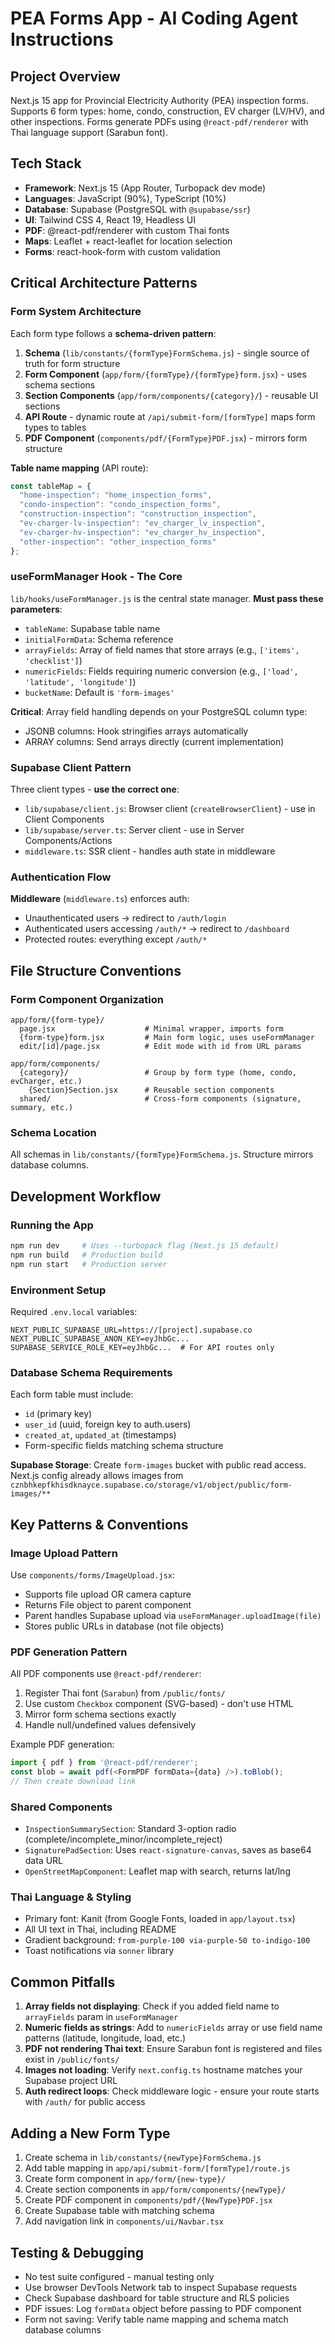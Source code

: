# PEA Forms App - AI Coding Agent Instructions

## Project Overview
Next.js 15 app for Provincial Electricity Authority (PEA) inspection forms. Supports 6 form types: home, condo, construction, EV charger (LV/HV), and other inspections. Forms generate PDFs using `@react-pdf/renderer` with Thai language support (Sarabun font).

## Tech Stack
- **Framework**: Next.js 15 (App Router, Turbopack dev mode)
- **Languages**: JavaScript (90%), TypeScript (10%)
- **Database**: Supabase (PostgreSQL with `@supabase/ssr`)
- **UI**: Tailwind CSS 4, React 19, Headless UI
- **PDF**: @react-pdf/renderer with custom Thai fonts
- **Maps**: Leaflet + react-leaflet for location selection
- **Forms**: react-hook-form with custom validation

## Critical Architecture Patterns

### Form System Architecture
Each form type follows a **schema-driven pattern**:
1. **Schema** (`lib/constants/{formType}FormSchema.js`) - single source of truth for form structure
2. **Form Component** (`app/form/{formType}/{formType}form.jsx`) - uses schema sections
3. **Section Components** (`app/form/components/{category}/`) - reusable UI sections
4. **API Route** - dynamic route at `/api/submit-form/[formType]` maps form types to tables
5. **PDF Component** (`components/pdf/{FormType}PDF.jsx`) - mirrors form structure

**Table name mapping** (API route):
```javascript
const tableMap = {
  "home-inspection": "home_inspection_forms",
  "condo-inspection": "condo_inspection_forms",
  "construction-inspection": "construction_inspection",
  "ev-charger-lv-inspection": "ev_charger_lv_inspection",
  "ev-charger-hv-inspection": "ev_charger_hv_inspection",
  "other-inspection": "other_inspection_forms"
};
```

### useFormManager Hook - The Core
`lib/hooks/useFormManager.js` is the central state manager. **Must pass these parameters**:
- `tableName`: Supabase table name
- `initialFormData`: Schema reference
- `arrayFields`: Array of field names that store arrays (e.g., `['items', 'checklist']`)
- `numericFields`: Fields requiring numeric conversion (e.g., `['load', 'latitude', 'longitude']`)
- `bucketName`: Default is `'form-images'`

**Critical**: Array field handling depends on your PostgreSQL column type:
- JSONB columns: Hook stringifies arrays automatically
- ARRAY columns: Send arrays directly (current implementation)

### Supabase Client Pattern
Three client types - **use the correct one**:
- `lib/supabase/client.js`: Browser client (`createBrowserClient`) - use in Client Components
- `lib/supabase/server.ts`: Server client - use in Server Components/Actions
- `middleware.ts`: SSR client - handles auth state in middleware

### Authentication Flow
**Middleware** (`middleware.ts`) enforces auth:
- Unauthenticated users → redirect to `/auth/login`
- Authenticated users accessing `/auth/*` → redirect to `/dashboard`
- Protected routes: everything except `/auth/*`

## File Structure Conventions

### Form Component Organization
```
app/form/{form-type}/
  page.jsx                    # Minimal wrapper, imports form
  {form-type}form.jsx         # Main form logic, uses useFormManager
  edit/[id]/page.jsx          # Edit mode with id from URL params

app/form/components/
  {category}/                 # Group by form type (home, condo, evCharger, etc.)
    {Section}Section.jsx      # Reusable section components
  shared/                     # Cross-form components (signature, summary, etc.)
```

### Schema Location
All schemas in `lib/constants/{formType}FormSchema.js`. Structure mirrors database columns.

## Development Workflow

### Running the App
```bash
npm run dev     # Uses --turbopack flag (Next.js 15 default)
npm run build   # Production build
npm run start   # Production server
```

### Environment Setup
Required `.env.local` variables:
```env
NEXT_PUBLIC_SUPABASE_URL=https://[project].supabase.co
NEXT_PUBLIC_SUPABASE_ANON_KEY=eyJhbGc...
SUPABASE_SERVICE_ROLE_KEY=eyJhbGc...  # For API routes only
```

### Database Schema Requirements
Each form table must include:
- `id` (primary key)
- `user_id` (uuid, foreign key to auth.users)
- `created_at`, `updated_at` (timestamps)
- Form-specific fields matching schema structure

**Supabase Storage**: Create `form-images` bucket with public read access. Next.js config already allows images from `cznbhkepfkhisdknayce.supabase.co/storage/v1/object/public/form-images/**`

## Key Patterns & Conventions

### Image Upload Pattern
Use `components/forms/ImageUpload.jsx`:
- Supports file upload OR camera capture
- Returns File object to parent component
- Parent handles Supabase upload via `useFormManager.uploadImage(file)`
- Stores public URLs in database (not file objects)

### PDF Generation Pattern
All PDF components use `@react-pdf/renderer`:
1. Register Thai font (`Sarabun`) from `/public/fonts/`
2. Use custom `Checkbox` component (SVG-based) - don't use HTML
3. Mirror form schema sections exactly
4. Handle null/undefined values defensively

Example PDF generation:
```javascript
import { pdf } from '@react-pdf/renderer';
const blob = await pdf(<FormPDF formData={data} />).toBlob();
// Then create download link
```

### Shared Components
- `InspectionSummarySection`: Standard 3-option radio (complete/incomplete_minor/incomplete_reject)
- `SignaturePadSection`: Uses `react-signature-canvas`, saves as base64 data URL
- `OpenStreetMapComponent`: Leaflet map with search, returns lat/lng

### Thai Language & Styling
- Primary font: Kanit (from Google Fonts, loaded in `app/layout.tsx`)
- All UI text in Thai, including README
- Gradient background: `from-purple-100 via-purple-50 to-indigo-100`
- Toast notifications via `sonner` library

## Common Pitfalls

1. **Array fields not displaying**: Check if you added field name to `arrayFields` param in `useFormManager`
2. **Numeric fields as strings**: Add to `numericFields` array or use field name patterns (latitude, longitude, load, etc.)
3. **PDF not rendering Thai text**: Ensure Sarabun font is registered and files exist in `/public/fonts/`
4. **Images not loading**: Verify `next.config.ts` hostname matches your Supabase project URL
5. **Auth redirect loops**: Check middleware logic - ensure your route starts with `/auth/` for public access

## Adding a New Form Type

1. Create schema in `lib/constants/{newType}FormSchema.js`
2. Add table mapping in `app/api/submit-form/[formType]/route.js`
3. Create form component in `app/form/{new-type}/`
4. Create section components in `app/form/components/{newType}/`
5. Create PDF component in `components/pdf/{NewType}PDF.jsx`
6. Create Supabase table with matching schema
7. Add navigation link in `components/ui/Navbar.tsx`

## Testing & Debugging
- No test suite configured - manual testing only
- Use browser DevTools Network tab to inspect Supabase requests
- Check Supabase dashboard for table structure and RLS policies
- PDF issues: Log `formData` object before passing to PDF component
- Form not saving: Verify table name mapping and schema match database columns
